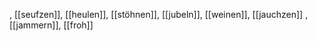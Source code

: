 , [[seufzen]], [[heulen]], [[stöhnen]], [[jubeln]], [[weinen]], [[jauchzen]]
, [[jammern]], [[froh]]